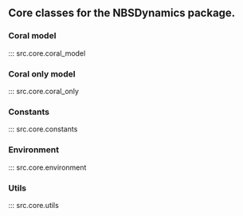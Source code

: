 ## Core classes for the NBSDynamics package.

### Coral model
::: src.core.coral_model

### Coral only model
::: src.core.coral_only

### Constants
::: src.core.constants

### Environment
::: src.core.environment

### Utils
::: src.core.utils